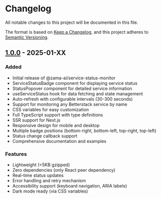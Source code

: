 # Changelog

All notable changes to this project will be documented in this file.

The format is based on [Keep a Changelog](https://keepachangelog.com/en/1.0.0/),
and this project adheres to [Semantic Versioning](https://semver.org/spec/v2.0.0.html).

## [1.0.0] - 2025-01-XX

### Added
- Initial release of @zama-ai/service-status-monitor
- ServiceStatusBadge component for displaying service status
- StatusPopover component for detailed service information
- useServiceStatus hook for data fetching and state management
- Auto-refresh with configurable intervals (30-300 seconds)
- Support for monitoring any Betterstack service by name
- CSS variables for easy customization
- Full TypeScript support with type definitions
- SSR support for Next.js
- Responsive design for mobile and desktop
- Multiple badge positions (bottom-right, bottom-left, top-right, top-left)
- Status change callback support
- Comprehensive documentation and examples

### Features
- Lightweight (<5KB gzipped)
- Zero dependencies (only React peer dependency)
- Real-time status updates
- Error handling and retry mechanism
- Accessibility support (keyboard navigation, ARIA labels)
- Dark mode ready (via CSS variables)

[1.0.0]: https://github.com/zama-ai/service-status-monitor/releases/tag/v1.0.0

